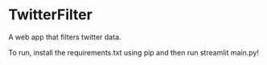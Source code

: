# TwitterFilter
A web app that filters twitter data.

To run, install the requirements.txt using pip and then run streamlit main.py!
